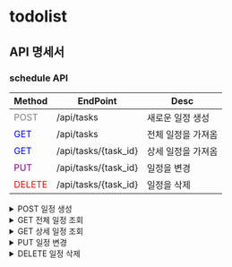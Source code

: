 # todolist

## API 명세서
### schedule API

|Method|EndPoint|Desc|
|------|---|---|
|<span style="color:gray">POST</span>|/api/tasks|새로운 일정 생성|
|<span style="color:blue">GET</span>|/api/tasks|전체 일정을 가져옴|
|<span style="color:blue">GET</span>|/api/tasks/{task_id}|상세 일정을 가져옴|
|<span style="color:purple">PUT</span>|/api/tasks/{task_id}|일정을 변경|
|<span style="color:red">DELETE</span>|/api/tasks/{task_id}|일정을 삭제|


<details>
<summary>POST 일정 생성</summary>
<div markdown="1">       

/api/tasks
  - Request body
|파라미터|타입  |필수여부|설명  |
|------|------|------|------|
|title |String|O     |제목   |
|writer|String|O     |작성자 |
|desc  |String|X     |내용   |

  ```json
  {
    "title": "10월 31일 뭐하지",
    "writer": "스파르타",
    "desc": "가나다라"}
  
  ```


- Example response
|파라미터|타입  |필수여부|설명  |
|------|------|------|------|
|id    |String|O     |일정 고유번호  |
|regdate|String|O     |생성 날짜 |


  ```json
  HTTP/1.1 200
  
  {
    "id": 3,
    "regdate": "2024-10-30",
    "msg": "추가완료되었습니다."}
  
  ```
</div>
</details>

<details>
<summary>GET 전체 일정 조회</summary>
<div markdown="1">       

/api/tasks
  - Requset
    
  ```http
  curl --location 'https://0dc94331-bdcc-466a-a411-cb33d5c05585.mock.pstmn.io/api/tasks
  ```

- Example response

|파라미터|타입  |필수여부|설명  |
|------|------|------|------|
|id    |String|O     |일정 고유번호  |
|regdate|String|O     |생성 날짜 |
|title |String|O     |제목   |
|writer|String|O     |작성자 |
|desc  |String|X     |내용   |

  
  ```json
  HTTP/1.1 200
  
  [
    {
        "id": 1,
        "title": "10월 29일 뭐하지",
        "regdate": "2024-10-29",
        "writer": "천준민",
        "desc": "가나다라"
    },
    {
        "id": 2,
        "title": "10월 30일 뭐하지",
        "regdate": "2024-10-30",
        "writer": "스파르타",
        "desc": "가나다라"
    }]
  ```

</div>
</details>

<details>
  
<summary>GET 상세 일정 조회</summary>

<div markdown="1">       

/api/tasks/{task_id}

  - Requset

|파라미터|타입  |필수여부|설명  |
|------|------|------|------|
|id    |String|O     |일정 고유번호  |



  ```http
  curl --location 'https://0dc94331-bdcc-466a-a411-cb33d5c05585.mock.pstmn.io/api/tasks/1
  ```

- Example response

|파라미터|타입  |필수여부|설명  |
|------|------|------|------|
|id    |String|O     |일정 고유번호  |
|regdate|String|O     |생성 날짜 |
|title |String|O     |제목   |
|writer|String|O     |작성자 |
|desc  |String|X     |내용   |


   ```json
  HTTP/1.1 200
  {
    "id": 1,
    "title": "10월 30일 뭐하지",
    "regdate": "2024-10-30",
    "writer": "천준민",
    "desc": "가나다라"}
  ```
</div>
</details>


<details>
<summary>PUT 일정 변경</summary>
<div markdown="1">       

/api/tasks/{task_id}

  - Request body
  - 
|파라미터|타입  |필수여부|설명  |
|------|------|------|------|
|id    |String|O     |일정 고유번호  |
|title |String|O     |제목   |
|writer|String|O     |작성자 |
|desc  |String|X     |내용   |


  ```json
  {
    "id": 3,
    "title": "10월 31일 뭐하지",
    "writer": "스파르타",
    "desc": "가나다라"}
  ```

- Example response (성공)

|파라미터|타입  |필수여부|설명  |
|------|------|------|------|
|id    |String|O     |일정 고유번호  |
|regdate|String|O     |생성 날짜 |
|moddate|String|O     |수정 날짜 |

  
  ```json
  HTTP/1.1 200
  
  {
    "id": 3,
    "regdate": "2024-10-30",
    "moddate": "2024-10-31",
    "msg": "수정 완료되었습니다."}
  ```
  
- Example response (실패)

  ```json
  HTTP/1.1 400
  
  {
    "msg": "수정 실패."}
  ```
</div>
</details>

<details>
<summary>DELETE 일정 삭제</summary>
<div markdown="1">       

/api/tasks/{task_id}
  - Requset
    
|파라미터|타입  |필수여부|설명  |
|------|------|------|------|
|id    |String|O     |일정 고유번호  |


  ```http
  curl --location 'https://0dc94331-bdcc-466a-a411-cb33d5c05585.mock.pstmn.io/api/tasks/1
  ```
- Example response (성공)
- 
  ```json
  HTTP/1.1 200
  
  {
    "msg": "삭제 완료되었습니다."}
  ```
  
- Example response (실패)

  ```json
  
  HTTP/1.1 400
  
  {
    "msg": "삭제 실패."}
  ```
  
</div>
</details>
